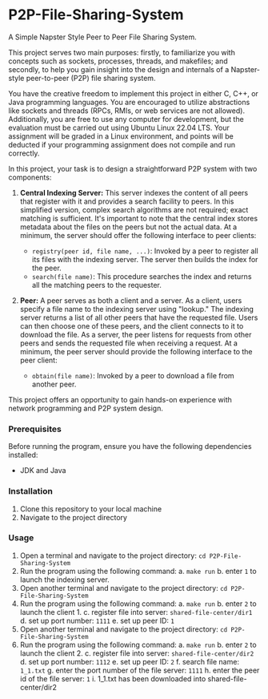 # P2P-File-Sharing-System
A Simple Napster Style Peer to Peer File Sharing System.

This project serves two main purposes: firstly, to familiarize you with concepts such as sockets, processes, threads, and makefiles; and secondly, to help you gain insight into the design and internals of a Napster-style peer-to-peer (P2P) file sharing system.

You have the creative freedom to implement this project in either C, C++, or Java programming languages. You are encouraged to utilize abstractions like sockets and threads (RPCs, RMIs, or web services are not allowed). Additionally, you are free to use any computer for development, but the evaluation must be carried out using Ubuntu Linux 22.04 LTS. Your assignment will be graded in a Linux environment, and points will be deducted if your programming assignment does not compile and run correctly.

In this project, your task is to design a straightforward P2P system with two components:

1. **Central Indexing Server:** This server indexes the content of all peers that register with it and provides a search facility to peers. In this simplified version, complex search algorithms are not required; exact matching is sufficient. It's important to note that the central index stores metadata about the files on the peers but not the actual data. At a minimum, the server should offer the following interface to peer clients:
   - `registry(peer id, file name, ...)`: Invoked by a peer to register all its files with the indexing server. The server then builds the index for the peer.
   - `search(file name)`: This procedure searches the index and returns all the matching peers to the requester.

2. **Peer:** A peer serves as both a client and a server. As a client, users specify a file name to the indexing server using "lookup." The indexing server returns a list of all other peers that have the requested file. Users can then choose one of these peers, and the client connects to it to download the file. As a server, the peer listens for requests from other peers and sends the requested file when receiving a request. At a minimum, the peer server should provide the following interface to the peer client:
   - `obtain(file name)`: Invoked by a peer to download a file from another peer.

This project offers an opportunity to gain hands-on experience with network programming and P2P system design.

### Prerequisites
Before running the program, ensure you have the following dependencies installed:
- JDK and Java

### Installation
1. Clone this repository to your local machine
2. Navigate to the project directory 

### Usage

1. Open a terminal and navigate to the project directory: `cd P2P-File-Sharing-System`
2. Run the program using the following command:
   a. `make run`
   b. enter `1` to launch the indexing server.
3. Open another terminal and navigate to the project directory: `cd P2P-File-Sharing-System`
4. Run the program using the following command:
   a. `make run`
   b. enter `2` to launch the client 1.
   c. register file into server: `shared-file-center/dir1`
   d. set up port number: `1111`
   e. set up peer ID: `1`
3. Open another terminal and navigate to the project directory: `cd P2P-File-Sharing-System`
4. Run the program using the following command:
   a. `make run`
   b. enter `2` to launch the client 2.
   c. register file into server: `shared-file-center/dir2`
   d. set up port number: `1112`
   e. set up peer ID: `2`
   f. search file name: `1_1.txt`
   g. enter the port number of the file server: `1111`
   h. enter the peer id of the file server: `1`
   i. 1_1.txt has been downloaded into shared-file-center/dir2

